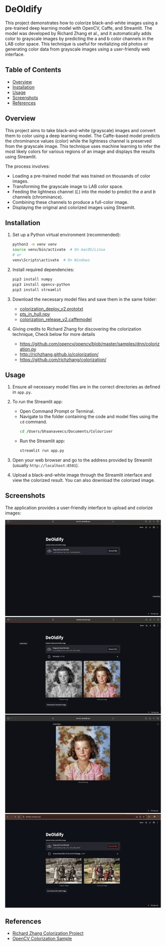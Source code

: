 # DeOldify

This project demonstrates how to colorize black-and-white images using a pre-trained deep learning model with OpenCV, Caffe, and Streamlit. The model was developed by Richard Zhang et al., and it automatically adds color to grayscale images by predicting the a and b color channels in the LAB color space. This technique is useful for revitalizing old photos or generating color data from grayscale images using a user-friendly web interface.

## Table of Contents
- [Overview](#overview)
- [Installation](#installation)
- [Usage](#usage)
- [Screenshots](#screenshots)
- [References](#references)

## Overview
This project aims to take black-and-white (grayscale) images and convert them to color using a deep learning model. The Caffe-based model predicts the chrominance values (color) while the lightness channel is preserved from the grayscale image. This technique uses machine learning to infer the most likely colors for various regions of an image and displays the results using Streamlit.

The process involves:
- Loading a pre-trained model that was trained on thousands of color images.
- Transforming the grayscale image to LAB color space.
- Feeding the lightness channel (*L*) into the model to predict the *a* and *b* channels (chrominance).
- Combining these channels to produce a full-color image.
- Displaying the original and colorized images using Streamlit.

## Installation

1. Set up a Python virtual environment (recommended):
   ```bash
   python3 -m venv venv
   source venv/bin/activate  # On macOS/Linux
   # or
   venv\Scripts\activate  # On Windows
   ```

2. Install required dependencies:
   ```bash
   pip3 install numpy
   pip3 install opencv-python
   pip3 install streamlit
   ```

3. Download the necessary model files and save them in the same folder:
   - [colorization_deploy_v2.prototxt](https://github.com/richzhang/colorization/tree/caffe/colorization/models)
   - [pts_in_hull.npy](https://github.com/richzhang/colorization/blob/caffe/colorization/resources/pts_in_hull.npy)
   - [colorization_release_v2.caffemodel](https://www.dropbox.com/s/dx0qvhhp5hbcx7z/colorization_release_v2.caffemodel?dl=1)

4. Giving credits to Richard Zhang for discovering the colorization technique, Check below for more details
   - https://github.com/opencv/opencv/blob/master/samples/dnn/colorization.py
   - http://richzhang.github.io/colorization/
   - https://github.com/richzhang/colorization/

## Usage

1.  Ensure all necessary model files are in the correct directories as defined in `app.py`.

2.  To run the Streamlit app:
    - Open Command Prompt or Terminal.
    - Navigate to the folder containing the code and model files using the `cd` command.
      ```bash
      cd /Users/bhaanaveecs/Documents/Colouriser
      ```
    - Run the Streamlit app:
      ```bash
      streamlit run app.py
      ```

3.  Open your web browser and go to the address provided by Streamlit (usually `http://localhost:8501`).

4.  Upload a black-and-white image through the Streamlit interface and view the colorized result. You can also download the colorized image.

## Screenshots

The application provides a user-friendly interface to upload and colorize images:

![WebApp](images/output1.png)
![Streamlit Interface](images/output2.png)
![Image](images/output3.png)
![Image](images/output4.png)


## References
- [Richard Zhang Colorization Project](http://richzhang.github.io/colorization/)
- [OpenCV Colorization Sample](https://github.com/opencv/opencv/blob/master/samples/dnn/colorization.py)

